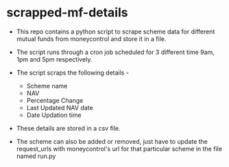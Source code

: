 # scrapped-mf-details
- This repo contains a python script to scrape scheme data for different mutual funds  from moneycontrol and store it in a file.

- The script runs through a cron job scheduled for 3 different time 9am, 1pm and 5pm respectively.

- The script scraps the following details - 
  - Scheme name
  - NAV
  - Percentage Change
  - Last Updated NAV date
  - Date Updation time
 
- These details are stored in a csv file.

- The scheme can also be added or removed, just have to update the request_urls with moneycontrol's url for that particular scheme in the file named run.py